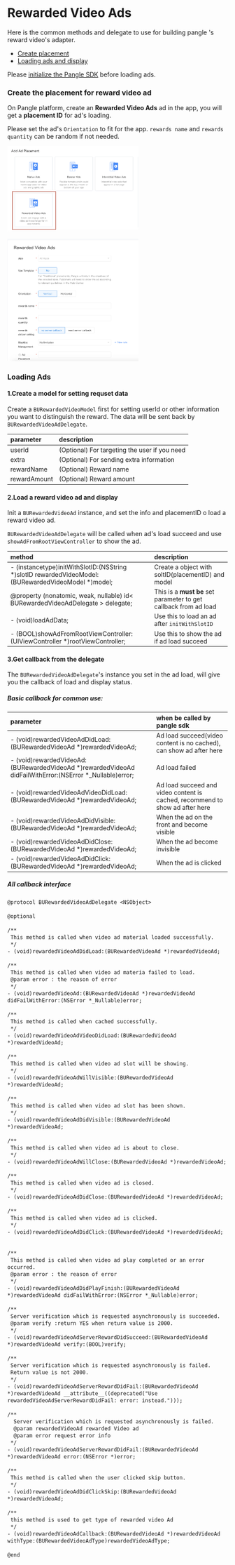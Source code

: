 # Rewarded Video Ads

Here is the common methods and delegate to use for building pangle 's reward video's adapter.

  * [Create placement](#start/create_placement)
  * [Loading ads and display](#start/reward_ad_load)


Please [initialize the Pangle SDK](1_prerequisites_initialize) before loading ads.


<a name="start/create_placement"></a>
### Create the placement for reward video ad
On Pangle platform, create an **Rewarded Video Ads** ad in the app, you will get a **placement ID** for ad's loading.

Please set the ad's `Orientation` to fit for the app.
`rewards name` and `rewards quantity` can be random if not needed.


<img src="pics/reward_video_add.png" alt="drawing" width="300"/>  <br>

<img src="pics/reward_video_set.png" alt="drawing" width="300"/>

<a name="start/reward_ad_load"></a>
### Loading Ads


#### 1.Create a model for setting requset data
Create a `BURewardedVideoModel` first for setting userId or other information you want to distinguish the reward. The data will be sent back by `BURewardedVideoAdDelegate`.

| parameter | description |
| :--- | :--- |
| userId | (Optional) For targeting the user if you need |
| extra | (Optional) For sending extra information |
| rewardName | (Optional) Reward name |
| rewardAmount | (Optional) Reward amount |



#### 2.Load a reward video ad and display

Init a `BURewardedVideoAd` instance, and set the info and placementID o load a reward video ad.

`BURewardedVideoAdDelegate` will be called when ad's load succeed and use `showAdFromRootViewController` to show the ad.


| method | description |
| :--- | :--- |
| - (instancetype)initWithSlotID:(NSString *)slotID rewardedVideoModel:(BURewardedVideoModel *)model; | Create a object with soltID(placementID) and model  |
| @property (nonatomic, weak, nullable) id< BURewardedVideoAdDelegate > delegate; | This is a **must be** set parameter to get callback from ad load|
| - (void)loadAdData; | Use this to load an ad after `initWithSlotID` |
| - (BOOL)showAdFromRootViewController:(UIViewController *)rootViewController; | Use this to show the ad if ad load succeed |


#### 3.Get callback from the delegate

The `BURewardedVideoAdDelegate`'s instance you set in the ad load, will give you the callback of load and display status.

##### Basic callback for common use:

| parameter | when be called by pangle sdk |
| :--- | :--- |
| - (void)rewardedVideoAdDidLoad:(BURewardedVideoAd *)rewardedVideoAd; | Ad load succeed(video content is no cached), can show ad after here |
| - (void)rewardedVideoAd:(BURewardedVideoAd *)rewardedVideoAd didFailWithError:(NSError *_Nullable)error; | Ad load failed |
| - (void)rewardedVideoAdVideoDidLoad:(BURewardedVideoAd *)rewardedVideoAd; | Ad load succeed and video content is cached, recommend to show ad after here |
| - (void)rewardedVideoAdDidVisible:(BURewardedVideoAd *)rewardedVideoAd; | When the ad on the front and become visible  |
| - (void)rewardedVideoAdDidClose:(BURewardedVideoAd *)rewardedVideoAd; | When the ad become invisible |
| - (void)rewardedVideoAdDidClick:(BURewardedVideoAd *)rewardedVideoAd; | When the ad is clicked |

##### All callback interface

```obj-c
@protocol BURewardedVideoAdDelegate <NSObject>

@optional

/**
 This method is called when video ad material loaded successfully.
 */
- (void)rewardedVideoAdDidLoad:(BURewardedVideoAd *)rewardedVideoAd;

/**
 This method is called when video ad materia failed to load.
 @param error : the reason of error
 */
- (void)rewardedVideoAd:(BURewardedVideoAd *)rewardedVideoAd didFailWithError:(NSError *_Nullable)error;

/**
 This method is called when cached successfully.
 */
- (void)rewardedVideoAdVideoDidLoad:(BURewardedVideoAd *)rewardedVideoAd;

/**
 This method is called when video ad slot will be showing.
 */
- (void)rewardedVideoAdWillVisible:(BURewardedVideoAd *)rewardedVideoAd;

/**
 This method is called when video ad slot has been shown.
 */
- (void)rewardedVideoAdDidVisible:(BURewardedVideoAd *)rewardedVideoAd;

/**
 This method is called when video ad is about to close.
 */
- (void)rewardedVideoAdWillClose:(BURewardedVideoAd *)rewardedVideoAd;

/**
 This method is called when video ad is closed.
 */
- (void)rewardedVideoAdDidClose:(BURewardedVideoAd *)rewardedVideoAd;

/**
 This method is called when video ad is clicked.
 */
- (void)rewardedVideoAdDidClick:(BURewardedVideoAd *)rewardedVideoAd;


/**
 This method is called when video ad play completed or an error occurred.
 @param error : the reason of error
 */
- (void)rewardedVideoAdDidPlayFinish:(BURewardedVideoAd *)rewardedVideoAd didFailWithError:(NSError *_Nullable)error;

/**
 Server verification which is requested asynchronously is succeeded.
 @param verify :return YES when return value is 2000.
 */
- (void)rewardedVideoAdServerRewardDidSucceed:(BURewardedVideoAd *)rewardedVideoAd verify:(BOOL)verify;

/**
 Server verification which is requested asynchronously is failed.
 Return value is not 2000.
 */
- (void)rewardedVideoAdServerRewardDidFail:(BURewardedVideoAd *)rewardedVideoAd __attribute__((deprecated("Use rewardedVideoAdServerRewardDidFail: error: instead.")));

/**
  Server verification which is requested asynchronously is failed.
  @param rewardedVideoAd rewarded Video ad
  @param error request error info
 */
- (void)rewardedVideoAdServerRewardDidFail:(BURewardedVideoAd *)rewardedVideoAd error:(NSError *)error;

/**
 This method is called when the user clicked skip button.
 */
- (void)rewardedVideoAdDidClickSkip:(BURewardedVideoAd *)rewardedVideoAd;

/**
 this method is used to get type of rewarded video Ad
 */
- (void)rewardedVideoAdCallback:(BURewardedVideoAd *)rewardedVideoAd withType:(BURewardedVideoAdType)rewardedVideoAdType;

@end

```
